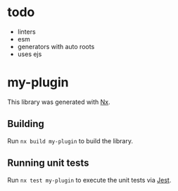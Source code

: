 # todo

- linters
- esm
- generators with auto roots
- uses ejs

# my-plugin

This library was generated with [Nx](https://nx.dev).

## Building

Run `nx build my-plugin` to build the library.

## Running unit tests

Run `nx test my-plugin` to execute the unit tests via [Jest](https://jestjs.io).
